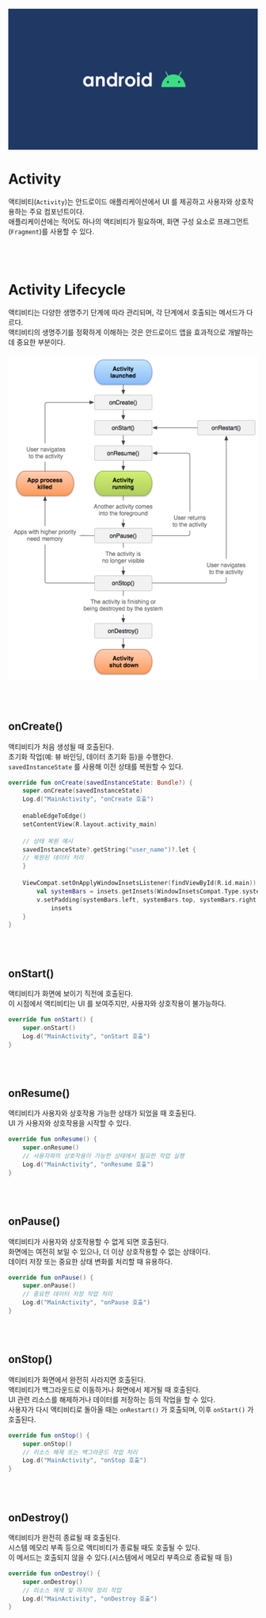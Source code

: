 ![image](./android.png)
# Activity
액티비티(`Activity`)는 안드로이드 애플리케이션에서 UI 를 제공하고 사용자와 상호작용하는 주요 컴포넌트이다.<br/>
애플리케이션에는 적어도 하나의 액티비티가 필요하며, 화면 구성 요소로 프래그먼트(`Fragment`)를 사용할 수 있다.<br/>
<br/>
<br/>
<br/>



# Activity Lifecycle
액티비티는 다양한 생명주기 단계에 따라 관리되며, 각 단계에서 호출되는 메서드가 다르다.<br/>
액티비티의 생명주기를 정확하게 이해하는 것은 안드로이드 앱을 효과적으로 개발하는 데 중요한 부분이다.<br/>
<br/>![image](./activity-lifecycle.png)<br/><br/>
<br/>
<br/>

## onCreate()
액티비티가 처음 생성될 때 호출된다.<br/>
초기화 작업(예: 뷰 바인딩, 데이터 초기화 등)을 수행한다.<br/>
`savedInstanceState` 를 사용해 이전 상태를 복원할 수 있다.<br/>

```kotlin
override fun onCreate(savedInstanceState: Bundle?) {
    super.onCreate(savedInstanceState)
    Log.d("MainActivity", "onCreate 호출")

    enableEdgeToEdge()
    setContentView(R.layout.activity_main)
    
    // 상태 복원 예시
    savedInstanceState?.getString("user_name")?.let {
    // 복원된 데이터 처리
    }

    ViewCompat.setOnApplyWindowInsetsListener(findViewById(R.id.main)) { v, insets ->
        val systemBars = insets.getInsets(WindowInsetsCompat.Type.systemBars())
        v.setPadding(systemBars.left, systemBars.top, systemBars.right, systemBars.bottom)
            insets
    }
}
```
<br/>
<br/>

## onStart()
액티비티가 화면에 보이기 직전에 호출된다.<br/>
이 시점에서 액티비티는 UI 를 보여주지만, 사용자와 상호작용이 불가능하다.<br/>

```kotlin
override fun onStart() {
    super.onStart()
    Log.d("MainActivity", "onStart 호출")
}
```
<br/>
<br/>

## onResume()
액티비티가 사용자와 상호작용 가능한 상태가 되었을 때 호출된다.<br/>
UI 가 사용자와 상호작용을 시작할 수 있다.<br/>

```kotlin
override fun onResume() {
    super.onResume()
    // 사용자와의 상호작용이 가능한 상태에서 필요한 작업 실행
    Log.d("MainActivity", "onResume 호출")
}
```
<br/>
<br/>

## onPause()
액티비티가 사용자와 상호작용할 수 없게 되면 호출된다.<br/>
화면에는 여전히 보일 수 있으나, 더 이상 상호작용할 수 없는 상태이다.<br/>
데이터 저장 또는 중요한 상태 변화를 처리할 때 유용하다.<br/>

```kotlin
override fun onPause() {
    super.onPause()
    // 중요한 데이터 저장 작업 처리
    Log.d("MainActivity", "onPause 호출")
}
```
<br/>
<br/>

## onStop()
액티비티가 화면에서 완전히 사라지면 호출된다.<br/>
액티비티가 백그라운드로 이동하거나 화면에서 제거될 때 호출된다.<br/>
UI 관련 리소스를 해제하거나 데이터를 저장하는 등의 작업을 할 수 있다.<br/>
사용자가 다시 액티비티로 돌아올 때는 `onRestart()` 가 호출되며, 이후 `onStart()` 가 호출된다.<br/>

```kotlin
override fun onStop() {
    super.onStop()
    // 리소스 해제 또는 백그라운드 작업 처리
    Log.d("MainActivity", "onStop 호출")
}
```
<br/>
<br/>

## onDestroy()
액티비티가 완전히 종료될 때 호출된다.<br/>
시스템 메모리 부족 등으로 액티비티가 종료될 때도 호출될 수 있다.<br/>
이 메서드는 호출되지 않을 수 있다.(시스템에서 메모리 부족으로 종료될 때 등)<br/>

```kotlin
override fun onDestroy() {
    super.onDestroy()
    // 리소스 해제 및 마지막 정리 작업
    Log.d("MainActivity", "onDestroy 호출")
}
```